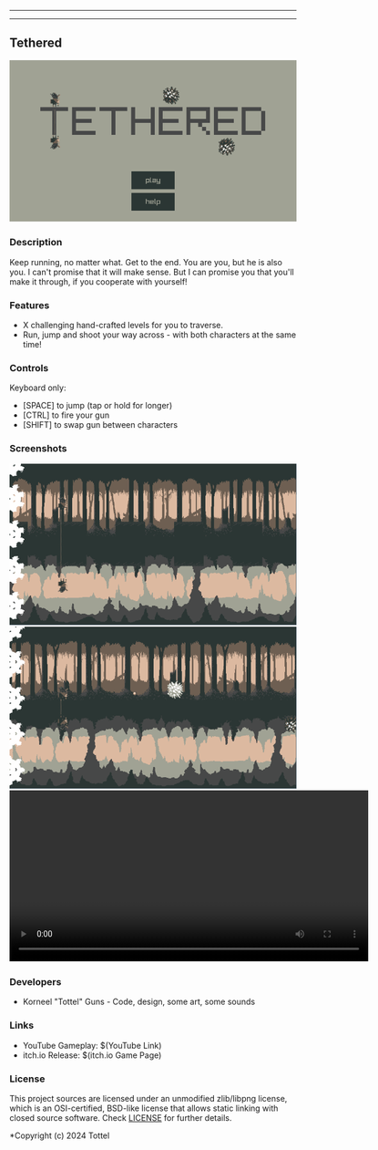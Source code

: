 -----------------------------------


-----------------------------------

## Tethered

![Tethered](screenshots/main_menu_1.png "Tethered")

### Description

Keep running, no matter what. Get to the end.
You are you, but he is also you. I can't promise that it will make sense. 
But I can promise you that you'll make it through, if you cooperate with yourself!

### Features

 - X challenging hand-crafted levels for you to traverse.
 - Run, jump and shoot your way across - with both characters at the same time!

### Controls

Keyboard only:
 - [SPACE] to jump (tap or hold for longer)
 - [CTRL] to fire your gun 
 - [SHIFT] to swap gun between characters

### Screenshots

![Tethered](screenshots/in_game_1.png "Tethered")
![Tethered](screenshots/in_game_2.png "Tethered")
<video width="630" height="300" src="https://github.com/user-attachments/assets/6e5160ab-29b1-428c-9c33-a506df35c60b"></video>


### Developers

 - Korneel "Tottel" Guns - Code, design, some art, some sounds

### Links

 - YouTube Gameplay: $(YouTube Link)
 - itch.io Release: $(itch.io Game Page)

### License

This project sources are licensed under an unmodified zlib/libpng license, which is an OSI-certified, BSD-like license that allows static linking with closed source software. Check [LICENSE](LICENSE) for further details.

*Copyright (c) 2024 Tottel

